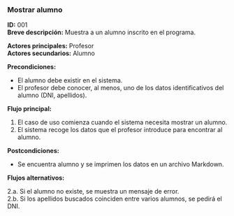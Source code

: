 ### **Mostrar alumno**

**ID:** 001 <br>
**Breve descripción:** Muestra a un alumno inscrito en el programa.

**Actores principales:** Profesor <br>
**Actores secundarios:** Alumno

**Precondiciones:**

+ El alumno debe existir en el sistema.
+ El profesor debe conocer, al menos, uno de los datos identificativos del alumno (DNI, apellidos).

**Flujo principal:**

1. El caso de uso comienza cuando el sistema necesita mostrar un alumno.
2. El sistema recoge los datos que el profesor introduce para encontrar al alumno.

**Postcondiciones:**

+ Se encuentra alumno y se imprimen los datos en un archivo Markdown.

**Flujos alternativos:**

 2.a. Si el alumno no existe, se muestra un mensaje de error.<br>
 2.b. Si los apellidos buscados coinciden entre varios alumnos, se pedirá el DNI.
